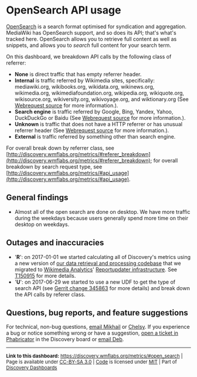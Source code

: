 OpenSearch API usage
=======

[OpenSearch](https://en.wikipedia.org/wiki/OpenSearch) is a search format optimised for syndication and aggregation. MediaWiki has OpenSearch support, and so does its API; that's what's tracked here. OpenSearch allows you to retrieve full content as well as snippets, and allows you to *search* full content for your search term.

On this dashboard, we breakdown API calls by the following class of referrer:

* **None** is direct traffic that has empty referrer header. 
* **Internal** is traffic referred by Wikimedia sites, specifically: mediawiki.org, wikibooks.org, wikidata.org, wikinews.org, wikimedia.org, wikimediafoundation.org, wikipedia.org, wikiquote.org, wikisource.org, wikiversity.org, wikivoyage.org, and wiktionary.org (See [Webrequest source](https://phabricator.wikimedia.org/diffusion/ANRS/browse/master/refinery-core/src/main/java/org/wikimedia/analytics/refinery/core/Webrequest.java$212-223) for more information.).
* **Search engine** is traffic referred by Google, Bing, Yandex, Yahoo, DuckDuckGo or Baidu (See [Webrequest source](https://phabricator.wikimedia.org/diffusion/ANRS/browse/master/refinery-core/src/main/java/org/wikimedia/analytics/refinery/core/SearchEngineClassifier.java$41) for more information.).
* **Unknown** is traffic that does not have a HTTP referrer or has unusual referrer header (See [Webrequest source](https://phabricator.wikimedia.org/diffusion/ANRS/browse/master/refinery-core/src/main/java/org/wikimedia/analytics/refinery/core/Webrequest.java$189-211) for more information.).
* **External** is traffic referred by something other than search engine.

For overall break down by referrer class, see [http://discovery.wmflabs.org/metrics/#referer_breakdown](http://discovery.wmflabs.org/metrics/#referer_breakdown); for overall breakdown by search request type, see [http://discovery.wmflabs.org/metrics/#api_usage](http://discovery.wmflabs.org/metrics/#api_usage).

General findings
------

* Almost all of the open search are done on desktop. We have more traffic during the weekdays because users generally spend more time on their desktop on weekdays.

Outages and inaccuracies
------

* '__R__': on 2017-01-01 we started calculating all of Discovery's metrics using a new version of [our data retrieval and processing codebase](https://phabricator.wikimedia.org/diffusion/WDGO/) that we migrated to [Wikimedia Analytics](https://www.mediawiki.org/wiki/Analytics)' [Reportupdater infrastructure](https://wikitech.wikimedia.org/wiki/Analytics/Reportupdater). See [T150915](https://phabricator.wikimedia.org/T150915) for more details.
* '__U__': on 2017-06-29 we started to use a new UDF to get the type of search API (see [Gerrit change 345863](https://gerrit.wikimedia.org/r/#/c/345863/) for more details) and break down the API calls by referer class.

Questions, bug reports, and feature suggestions
------
For technical, non-bug questions, [email Mikhail](mailto:mpopov@wikimedia.org?subject=Dashboard%20Question) or [Chelsy](mailto:cxie@wikimedia.org?subject=Dashboard%20Question). If you experience a bug or notice something wrong or have a suggestion, [open a ticket in Phabricator](https://phabricator.wikimedia.org/maniphest/task/create/?projects=Discovery) in the Discovery board or [email Deb](mailto:deb@wikimedia.org?subject=Dashboard%20Question).

<hr style="border-color: gray;">
<p style="font-size: small;">
  <strong>Link to this dashboard:</strong> <a href="https://discovery.wmflabs.org/metrics/#open_search">https://discovery.wmflabs.org/metrics/#open_search</a>
  | Page is available under <a href="https://creativecommons.org/licenses/by-sa/3.0/" title="Creative Commons Attribution-ShareAlike License">CC-BY-SA 3.0</a>
  | <a href="https://phabricator.wikimedia.org/diffusion/WDRN/" title="Search Metrics Dashboard source code repository">Code</a> is licensed under <a href="https://phabricator.wikimedia.org/diffusion/WDRN/browse/master/LICENSE.md" title="MIT License">MIT</a>
  | Part of <a href="https://discovery.wmflabs.org/">Discovery Dashboards</a>
</p>
